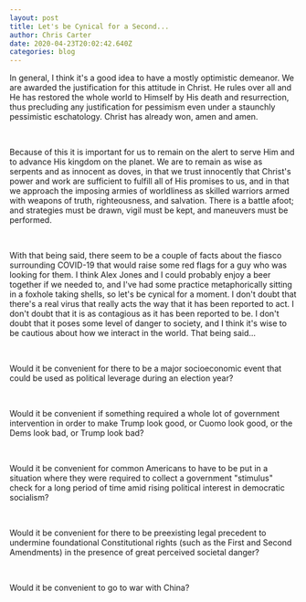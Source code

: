 ```yaml
---
layout: post
title: Let's be Cynical for a Second...
author: Chris Carter
date: 2020-04-23T20:02:42.640Z
categories: blog
---
```

In general, I think it's a good idea to have a mostly optimistic demeanor. We are awarded the justification for this attitude in Christ. He rules over all and He has restored the whole world to Himself by His death and resurrection, thus precluding any justification for pessimism even under a staunchly pessimistic eschatology. Christ has already won, amen and amen.

<br>

Because of this it is important for us to remain on the alert to serve Him and to advance His kingdom on the planet. We are to remain as wise as serpents and as innocent as doves, in that we trust innocently that Christ's power and work are sufficient to fulfill all of His promises to us, and in that we approach the imposing armies of worldliness as skilled warriors armed with weapons of truth, righteousness, and salvation. There is a battle afoot; and strategies must be drawn, vigil must be kept, and maneuvers must be performed. 

<br>

With that being said, there seem to be a couple of facts about the fiasco surrounding COVID-19 that would raise some red flags for a guy who was looking for them. I think Alex Jones and I could probably enjoy a beer together if we needed to, and I've had some practice metaphorically sitting in a foxhole taking shells, so let's be cynical for a moment. I don't doubt that there's a real virus that really acts the way that it has been reported to act. I don't doubt that it is as contagious as it has been reported to be. I don't doubt that it poses some level of danger to society, and I think it's wise to be cautious about how we interact in the world. That being said... 

<br>

Would it be convenient for there to be a major socioeconomic event that could be used as political leverage during an election year? 

<br>

Would it be convenient if something required a whole lot of government intervention in order to make Trump look good, or Cuomo look good, or the Dems look bad, or Trump look bad? 

<br>

Would it be convenient for common Americans to have to be put in a situation where they were required to collect a government "stimulus" check for a long period of time amid rising political interest in democratic socialism? 

<br>

Would it be convenient for there to be preexisting legal precedent to undermine foundational Constitutional rights (such as the First and Second Amendments) in the presence of great perceived societal danger? 

<br>

Would it be convenient to go to war with China?